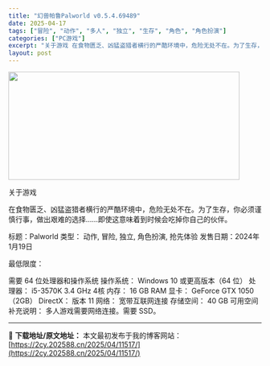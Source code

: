 ```yaml
---
title: "幻兽帕鲁Palworld v0.5.4.69489"
date: 2025-04-17
tags: ["冒险", "动作", "多人", "独立", "生存", "角色", "角色扮演"]
categories: ["PC游戏"]
excerpt: "关于游戏 在食物匮乏、凶猛盗猎者横行的严酷环境中，危险无处不在。为了生存，你必须谨慎行事，做出艰难的选择……即使这意味着到时候会吃掉你自己的伙伴。 标题：Palworld 类型： 动作, 冒险, 独立, 角色扮演, 抢先体验 发售日期：2024年1月19日 最低限度： 需要 64 位处理器和操作系统&hellip;"
layout: post
---
```


<img class="aligncenter size-full wp-image-11518" src="https://2cy.202588.cn/wp-content/uploads/2025/04/2025041704544559.webp" alt="" width="460" height="215" />

关于游戏

在食物匮乏、凶猛盗猎者横行的严酷环境中，危险无处不在。为了生存，你必须谨慎行事，做出艰难的选择……即使这意味着到时候会吃掉你自己的伙伴。

标题：Palworld
类型： 动作, 冒险, 独立, 角色扮演, 抢先体验
发售日期：2024年1月19日

最低限度：

需要 64 位处理器和操作系统
操作系统： Windows 10 或更高版本（64 位）
处理器： i5-3570K 3.4 GHz 4核
内存： 16 GB RAM
显卡： GeForce GTX 1050（2GB）
DirectX： 版本 11
网络： 宽带互联网连接
存储空间： 40 GB 可用空间
补充说明： 多人游戏需要网络连接。需要 SSD。

---
📖 **下载地址/原文地址：** 本文最初发布于我的博客网站：[https://2cy.202588.cn/2025/04/11517/](https://2cy.202588.cn/2025/04/11517/)
